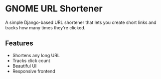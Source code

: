 # GNOME URL Shortener

A simple Django-based URL shortener that lets you create short links and tracks how many times they're clicked.

## Features

- Shortens any long URL
- Tracks click count
- Beautiful UI
- Responsive frontend
